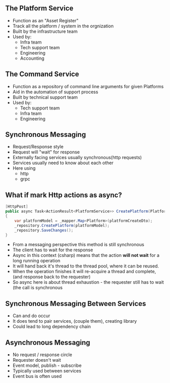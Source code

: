 ## The Platform Service  

* Function as an "Asset Register"
* Track all the platform / system in the orgnization  
* Built by the infrastructure team 
* Used by:
  * Infra team 
  * Tech support team 
  * Engineering 
  * Accounting  

## The Command Service  

* Function as a repository of command line arguments for given Platforms  
* Aid in the automation of support process  
* Built by technical support team  
* Used by:
  * Tech support team
  * Infra team
  * Engineering
  
## Synchronous Messaging  
* Request/Response style
* Request will "wait" for response  
* Externally facing services usually synchronous(http requests)    
* Services usually need to know about each other  
* Here using 
  * http
  * grpc  

## What if mark Http actions as async?
```csharp
[HttpPost]
public async Task<ActionResult<PlatformService>> CreatePlatform(PlatformCreateDto platformCreateDto) 
{
    var platformModel = _mapper.Map<Platform>(platformCreateDto);
    _repository.CreatePlatform(platformModel);
    _repository.SaveChanges();
}
```
* From a messaging perspective this method is still synchronous  
* The client has to wait for the response 
* Async in this context (csharp) means that the action **will not wait** for a long running operation  
* It will hand back it's thread to the thread pool, where it can be reused.  
* When the operation finishes it will re-acquire a thread and complete, (and response back to the requester)
* So async here is about thread exhaustion - the requester still has to wait (the call is synchronous  

## Synchronous Messaging Between Services  
* Can and do occur  
* It does tend to pair services, (couple them), creating library  
* Could lead to long dependency chain  

## Asynchronous Messaging 
* No request / response circle  
* Requester doesn't wait  
* Event model, publish - subscribe  
* Typically used between services  
* Event bus is often used  
